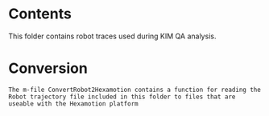 # Contents  
This folder contains robot traces used during KIM QA analysis.  
 
# Conversion  
	The m-file ConvertRobot2Hexamotion contains a function for reading the Robot trajectory file included in this folder to files that are useable with the Hexamotion platform